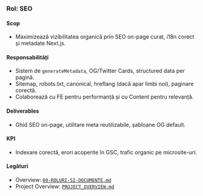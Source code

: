 ### Rol: SEO

#### Scop
- Maximizează vizibilitatea organică prin SEO on-page curat, i18n corect și metadate Next.js.

#### Responsabilități
- Sistem de `generateMetadata`, OG/Twitter Cards, structured data per pagină.
- Sitemap, robots.txt, canonical, hreflang (dacă apar limbi noi), paginare corectă.
- Colaborează cu FE pentru performanță și cu Content pentru relevanță.

#### Deliverables
- Ghid SEO on-page, utilitare meta reutilizabile, șabloane OG default.

#### KPI
- Indexare corectă, erori acoperite în GSC, trafic organic pe microsite-uri.

#### Legături
- Overview: [`00-ROLURI-SI-DOCUMENTE.md`](./00-ROLURI-SI-DOCUMENTE.md)
- Project Overview: [`PROJECT_OVERVIEW.md`](./PROJECT_OVERVIEW.md) 